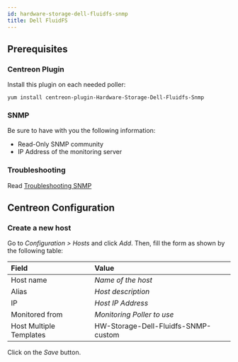 ```yaml
---
id: hardware-storage-dell-fluidfs-snmp
title: Dell FluidFS
---
```


## Prerequisites

### Centreon Plugin

Install this plugin on each needed poller:

``` shell
yum install centreon-plugin-Hardware-Storage-Dell-Fluidfs-Snmp
```

### SNMP

Be sure to have with you the following information:

  - Read-Only SNMP community
  - IP Address of the monitoring server

### Troubleshooting

Read [Troubleshooting
SNMP](../getting-started/how-to-guides/troubleshooting-plugins.md#troubleshooting-snmp)

## Centreon Configuration

### Create a new host

Go to *Configuration \> Hosts* and click *Add*. Then, fill the form as shown by
the following table:

| Field                   | Value                               |
| :---------------------- | :---------------------------------- |
| Host name               | *Name of the host*                  |
| Alias                   | *Host description*                  |
| IP                      | *Host IP Address*                   |
| Monitored from          | *Monitoring Poller to use*          |
| Host Multiple Templates | HW-Storage-Dell-Fluidfs-SNMP-custom |

Click on the *Save* button.
